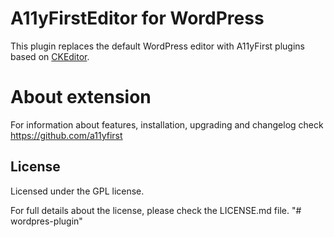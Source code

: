 A11yFirstEditor for WordPress
======================

This plugin replaces the default WordPress editor with A11yFirst plugins based on [CKEditor](http://ckeditor.com).


# About extension

For information about features, installation, upgrading and changelog check https://github.com/a11yfirst

## License

Licensed under the GPL license.

For full details about the license, please check the LICENSE.md file.
"# wordpres-plugin" 
